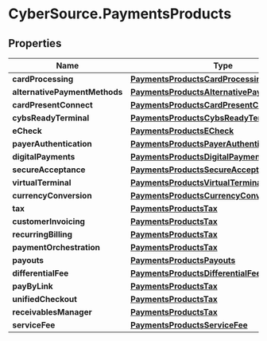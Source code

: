 # CyberSource.PaymentsProducts

## Properties
Name | Type | Description | Notes
------------ | ------------- | ------------- | -------------
**cardProcessing** | [**PaymentsProductsCardProcessing**](PaymentsProductsCardProcessing.md) |  | [optional] 
**alternativePaymentMethods** | [**PaymentsProductsAlternativePaymentMethods**](PaymentsProductsAlternativePaymentMethods.md) |  | [optional] 
**cardPresentConnect** | [**PaymentsProductsCardPresentConnect**](PaymentsProductsCardPresentConnect.md) |  | [optional] 
**cybsReadyTerminal** | [**PaymentsProductsCybsReadyTerminal**](PaymentsProductsCybsReadyTerminal.md) |  | [optional] 
**eCheck** | [**PaymentsProductsECheck**](PaymentsProductsECheck.md) |  | [optional] 
**payerAuthentication** | [**PaymentsProductsPayerAuthentication**](PaymentsProductsPayerAuthentication.md) |  | [optional] 
**digitalPayments** | [**PaymentsProductsDigitalPayments**](PaymentsProductsDigitalPayments.md) |  | [optional] 
**secureAcceptance** | [**PaymentsProductsSecureAcceptance**](PaymentsProductsSecureAcceptance.md) |  | [optional] 
**virtualTerminal** | [**PaymentsProductsVirtualTerminal**](PaymentsProductsVirtualTerminal.md) |  | [optional] 
**currencyConversion** | [**PaymentsProductsCurrencyConversion**](PaymentsProductsCurrencyConversion.md) |  | [optional] 
**tax** | [**PaymentsProductsTax**](PaymentsProductsTax.md) |  | [optional] 
**customerInvoicing** | [**PaymentsProductsTax**](PaymentsProductsTax.md) |  | [optional] 
**recurringBilling** | [**PaymentsProductsTax**](PaymentsProductsTax.md) |  | [optional] 
**paymentOrchestration** | [**PaymentsProductsTax**](PaymentsProductsTax.md) |  | [optional] 
**payouts** | [**PaymentsProductsPayouts**](PaymentsProductsPayouts.md) |  | [optional] 
**differentialFee** | [**PaymentsProductsDifferentialFee**](PaymentsProductsDifferentialFee.md) |  | [optional] 
**payByLink** | [**PaymentsProductsTax**](PaymentsProductsTax.md) |  | [optional] 
**unifiedCheckout** | [**PaymentsProductsTax**](PaymentsProductsTax.md) |  | [optional] 
**receivablesManager** | [**PaymentsProductsTax**](PaymentsProductsTax.md) |  | [optional] 
**serviceFee** | [**PaymentsProductsServiceFee**](PaymentsProductsServiceFee.md) |  | [optional] 



